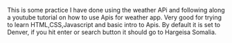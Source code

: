 This is some practice I have done using the weather APi and following along a youtube tutorial on how to use Apis for weather app. Very good for trying to learn HTML,CSS,Javascript and basic intro to Apis. By default it is set to Denver, if you hit enter or search button it should go to Hargeisa Somalia.